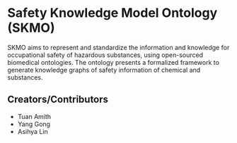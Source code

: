 # Safety Knowledge Model Ontology (SKMO)

SKMO aims to represent and standardize the information and knowledge for occupational safety of hazardous substances, using open-sourced biomedical ontologies. The ontology presents a formalized framework to generate knowledge graphs of safety information of chemical and substances.

## Creators/Contributors

* Tuan Amith
* Yang Gong
* Asihya Lin 
